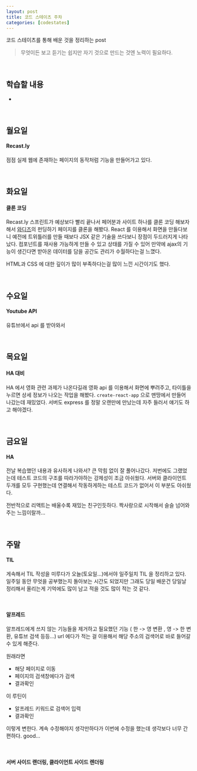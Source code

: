 ```yaml
---
layout: post
title: 코드 스테이츠 주차
categories: [codestates]
---
```


코드 스테이츠를 통해 배운 것을 정리하는 post

> 무엇이든 보고 듣기는 쉽지만
> 자기 것으로 만드는 것엔 노력이 필요하다.

<br>

## 학습할 내용

- 

<br>

## 월요일

#### Recast.ly

점점 실제 웹에 존재하는 페이지의 동작처럼 기능을 만들어가고 있다. 

<br>

## 화요일

#### 클론 코딩

Recast.ly 스프린트가 예상보다 빨리 끝나서 페어분과 사이트 하나를 클론 코딩 해보자해서 [와디즈](https://www.wadiz.kr/web/wreward/main?keyword=&endYn=ALL&order=recommend)의 펀딩하기 페이지를 클론을 해봤다. React 를 이용해서 화면을 만들다보니 예전에 트위틀러를 만들 때보다 JSX 같은 기술을 쓰다보니 장점이 두드러지게 나타났다. 컴포넌트를 재사용 가능하게 만들 수 있고 상태를 가질 수 있어 만약에 ajax의 기능이 생긴다면 받아온 데이터를 담을 공간도 관리가 수월하다는걸 느꼈다.

HTML과 CSS 에 대한 깊이가 많이 부족하다는걸 많이 느낀 시간이기도 했다. 

<br>

## 수요일

#### Youtube API

유튜브에서 api 를 받아와서 

<br>

## 목요일

#### HA 대비

HA 에서 영화 관련 과제가 나온다길래 영화 api 를 이용해서 화면에 뿌려주고, 타이틀을 누르면 상세 정보가 나오는 작업을 해봤다. `create-react-app` 으로 맨땅에서 만들어 나갔는데 재밌었다. 서버도 express 를 정말 오랜만에 만났는데 자주 들러서 얘기도 하고 해야겠다.



<br>

## 금요일

#### HA

전날 복습했던 내용과 유사하게 나와서? 큰 막힘 없이 잘 풀어나갔다. 저번에도 그랬었는데 테스트 코드의 구조를 따라가야하는 강제성이 조금 아쉬웠다.  서버와 클라이언트 두개를 모두 구현했는데 연결해서 작동하게하는 테스트 코드가 없어서 이 부분도 아쉬웠다. 

전반적으로 리액트는 배울수록 재밌는 친구인듯하다. 짝사랑으로 시작해서 슬슬 넘어와주는 느낌이랄까... 

<br>

## 주말

#### TIL

게속해서 TIL 작성을 미루다가 오늘(토요일...)에서야 일주일치 TIL 을 정리하고 있다. 일주일 동안 무엇을 공부했는지 돌아보는 시간도 되었지만 그래도 당일 배운건 당일날 정리해서 올리는게 기억에도 많이 남고 적을 것도 많이 적는 것 같다. 

<br>

#### 알프레드

알프레드에게 쓰지 않는 기능들을 제거하고 필요했던 기능 ( 한 -> 영 변환 , 영 -> 한 변환, 유튜브 검색 등등...) url 에다가 적는 걸 이용해서 해당 주소의 검색어로 바로 들어갈 수 있게 해준다. 

원래라면

- 해당 페이지로 이동
- 페이지의 검색창에다가 검색
- 결과확인

이 루틴이

- 알프레드 키워드로 검색어 입력
- 결과확인

이렇게 변한다. 계속 수정해야지 생각만하다가 이번에 수정을 했는데 생각보다 너무 간편하다. good...

<br>

#### 서버 사이드 랜더링, 클라이언트 사이드 렌더링

